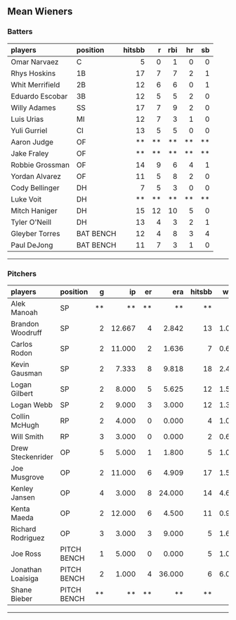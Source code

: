 ## Mean Wieners

### Batters

 
|players         |position  | hitsbb|  r| rbi| hr| sb| 
|:---------------|:---------|------:|--:|---:|--:|--:| 
|Omar Narvaez    |C         |      5|  0|   1|  0|  0| 
|Rhys Hoskins    |1B        |     17|  7|   7|  2|  1| 
|Whit Merrifield |2B        |     12|  6|   6|  0|  1| 
|Eduardo Escobar |3B        |     12|  5|   5|  2|  0| 
|Willy Adames    |SS        |     17|  7|   9|  2|  0| 
|Luis Urias      |MI        |     12|  7|   3|  1|  0| 
|Yuli Gurriel    |CI        |     13|  5|   5|  0|  0| 
|Aaron Judge     |OF        |     **| **|  **| **| **| 
|Jake Fraley     |OF        |     **| **|  **| **| **| 
|Robbie Grossman |OF        |     14|  9|   6|  4|  1| 
|Yordan Alvarez  |OF        |     11|  5|   8|  2|  0| 
|Cody Bellinger  |DH        |      7|  5|   3|  0|  0| 
|Luke Voit       |DH        |     **| **|  **| **| **| 
|Mitch Haniger   |DH        |     15| 12|  10|  5|  0| 
|Tyler O'Neill   |DH        |     13|  4|   3|  2|  1| 
|Gleyber Torres  |BAT BENCH |     12|  4|   8|  3|  4| 
|Paul DeJong     |BAT BENCH |     11|  7|   3|  1|  0| 

* * *

### Pitchers

 
|players           |position    |  g|     ip| er|    era| hitsbb|  whip| so|  w| sv| 
|:-----------------|:-----------|--:|------:|--:|------:|------:|-----:|--:|--:|--:| 
|Alek Manoah       |SP          | **|     **| **|     **|     **|    **| **| **| **| 
|Brandon Woodruff  |SP          |  2| 12.667|  4|  2.842|     13| 1.026| 17|  0|  0| 
|Carlos Rodon      |SP          |  2| 11.000|  2|  1.636|      7| 0.636| 15|  1|  0| 
|Kevin Gausman     |SP          |  2|  7.333|  8|  9.818|     18| 2.455|  7|  0|  0| 
|Logan Gilbert     |SP          |  2|  8.000|  5|  5.625|     12| 1.500| 14|  1|  0| 
|Logan Webb        |SP          |  2|  9.000|  3|  3.000|     12| 1.333|  7|  0|  0| 
|Collin McHugh     |RP          |  2|  4.000|  0|  0.000|      4| 1.000|  5|  1|  0| 
|Will Smith        |RP          |  3|  3.000|  0|  0.000|      2| 0.667|  3|  0|  2| 
|Drew Steckenrider |OP          |  5|  5.000|  1|  1.800|      5| 1.000|  3|  0|  1| 
|Joe Musgrove      |OP          |  2| 11.000|  6|  4.909|     17| 1.545|  7|  1|  0| 
|Kenley Jansen     |OP          |  4|  3.000|  8| 24.000|     14| 4.667|  4|  0|  1| 
|Kenta Maeda       |OP          |  2| 12.000|  6|  4.500|     11| 0.917| 14|  0|  0| 
|Richard Rodriguez |OP          |  3|  3.000|  3|  9.000|      5| 1.667|  4|  0|  2| 
|Joe Ross          |PITCH BENCH |  1|  5.000|  0|  0.000|      5| 1.000|  4|  0|  0| 
|Jonathan Loaisiga |PITCH BENCH |  2|  1.000|  4| 36.000|      6| 6.000|  0|  0|  0| 
|Shane Bieber      |PITCH BENCH | **|     **| **|     **|     **|    **| **| **| **| 


* * *


